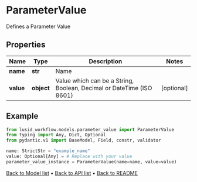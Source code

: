 # ParameterValue

Defines a Parameter Value
## Properties
Name | Type | Description | Notes
------------ | ------------- | ------------- | -------------
**name** | **str** | Name | 
**value** | **object** | Value which can be a String, Boolean, Decimal or DateTime (ISO 8601) | [optional] 
## Example

```python
from lusid_workflow.models.parameter_value import ParameterValue
from typing import Any, Dict, Optional
from pydantic.v1 import BaseModel, Field, constr, validator

name: StrictStr = "example_name"
value: Optional[Any] = # Replace with your value
parameter_value_instance = ParameterValue(name=name, value=value)

```

[Back to Model list](../README.md#documentation-for-models) &#8226; [Back to API list](../README.md#documentation-for-api-endpoints) &#8226; [Back to README](../README.md)

